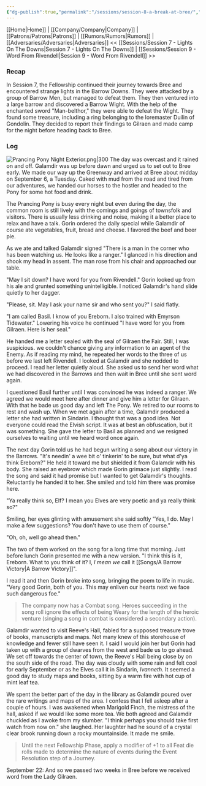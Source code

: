 ```yaml
---
{"dg-publish":true,"permalink":"/sessions/session-8-a-break-at-bree/","tags":["TOR","tolkien","lord-of-the-rings","middle-earth"]}
---
```


[[Home\|Home]] | [[Company/Company\|Company]] | [[Patrons/Patrons\|Patrons]] | [[Rumors/Rumors\|Rumors]] | [[Adversaries/Adversaries\|Adversaries]]
<< [[Sessions/Session 7 - Lights On The Downs\|Session 7 - Lights On The Downs]] | [[Sessions/Session 9 - Word From Rivendell\|Session 9 - Word From Rivendell]] >>
### Recap
In Session 7, the Fellowship continued their journey towards Bree and encountered strange lights in the Barrow Downs. They were attacked by a group of Barrow Men, but managed to defeat them. They then ventured into a large barrow and discovered a Barrow Wight. With the help of the enchanted sword "Man-belthor," they were able to defeat the Wight. They found some treasure, including a ring belonging to the loremaster Duilin of Gondolin. They decided to report their findings to Gilraen and made camp for the night before heading back to Bree.
### Log


![Prancing Pony Night Exterior.png|300](/img/user/zz_assetts/Prancing%20Pony%20Night%20Exterior.png)
The day was overcast and it rained on and off. Galamdir was up before dawn and urged us to set out to Bree early. We made our way up the Greenway and arrived at Bree about midday on September 6, a Tuesday. Caked with mud from the road and tired from our adventures, we handed our horses to the hostler and headed to the Pony for some hot food and drink. 

The Prancing Pony is busy every night but even during the day, the common room is still lively with the comings and goings of townsfolk and visitors. There is usually less drinking and noise, making it a better place to relax and have a talk. Gorin ordered the daily special while Galamdir of course ate vegetables, fruit, bread and cheese. I favored the beef and beer pie.

As we ate and talked Galamdir signed "There is a man in the corner who has been watching us. He looks like a ranger." I glanced in his direction and shook my head in assent. The man rose from his chair and approached our table.

"May I sit down? I have word for you from Rivendell." Gorin looked up from his ale and grunted something unintelligible. I noticed Galamdir's hand slide quietly to her dagger.

"Please, sit. May I ask your name sir and who sent you?" I said flatly.

"I am called Basil. I know of you Ereborn. I also trained with Emyrson Tidewater." Lowering his voice he continued "I have word for you from Gilraen. Here is her seal." 

He handed me a letter sealed with the seal of Gilraen the Fair.  Still, I was suspicious. we couldn't chance giving any information to an agent of the Enemy. As if reading my mind, he repeated her words to the three of us before we last left Rivendell. I looked at Galamdir and she nodded to proceed. I read her letter quietly aloud. She asked us to send her word what we had discovered in the Barrows and then wait in Bree until she sent word again.

I questioned Basil further until I was convinced he was indeed a ranger. We agreed we would meet here after dinner and give him a letter for Gilraen. With that he bade us good day and left The Pony. We retired to our rooms to rest and wash up. When we met again after a time, Galamdir produced a letter she had written in Sindarin. I thought that was a good idea. Not everyone could read the Elvish script. It was at best an obfuscation, but it was something. She gave the letter to Basil as planned and we  resigned ourselves to waiting until we heard word once again.

The next day Gorin told us he had begun writing a song about our victory in the Barrows. "It's needin' a wee bit o' tinkerin' to be sure, but what d'ya think Ereborn?" He held it toward me but shielded it from Galamdir with his body. She raised an eyebrow which made Gorin grimace just slightly. I read the song and said it had promise but I wanted to get Galamdir's thoughts. Reluctantly he handed it to her. She smiled and told him there was promise here.

"Ya really think so, Elf? I mean you Elves are very poetic and ya really think so?"

Smiling, her eyes glinting with amusement she said softly "Yes, I do. May I make a few suggestions? You don't have to use them of course."

"Oh, oh, well go ahead then."

The two of them worked on the song for a long time that morning. Just before lunch Gorin presented me with a new version. "I think this is it, Ereborn. What to you think of it? I, *I mean we* call it [[Songs/A Barrow Victory\|A Barrow Victory]]". 

I read it and then Gorin broke into song, bringing the poem to life in music. "Very good Gorin, both of you. This may enliven our hearts next we face such dangerous foe."

> The company now has a Combat song. Heroes succeeding in the song roll ignore the effects of being Weary for the length of the heroic venture (singing a song in combat is considered a secondary action).

Galamdir wanted to visit Reeve's Hall, fabled for a supposed treasure trove of books, manuscripts and maps. Not many knew of this storehouse of knowledge and fewer still have seen it. I said I would join her but Gorin had taken up with a group of dwarves from the west and bade us to go ahead. We set off towards the center of town, the Reeve's Hall being close by on the south side of the road. The day was cloudy with some rain and felt cool for early September or as he Elves call it in Sindarin, *Ivanneth.* It seemed a good day to study maps and books, sitting by a warm fire with hot cup of mint leaf tea.

We spent the better part of the day in the library as Galamdir poured over the rare writings and maps of the area. I confess that I fell asleep after a couple of hours. I was awakened when Marigold Finch, the mistress of the hall, asked if we would like some more tea. We both agreed and Galamdir chuckled as I awoke from my slumber. "I think perhaps you should take first watch from now on." she laughed. Her laughter had he sound of a crystal clear brook running down a rocky mountainside. It made me smile.

>Until the next Fellowship Phase, apply a modifier of +1 to all Feat die rolls made to determine the nature of events during the Event Resolution step of a Journey.

September 22: And so we passed two weeks in Bree before we received word from the Lady Gilraen. 












